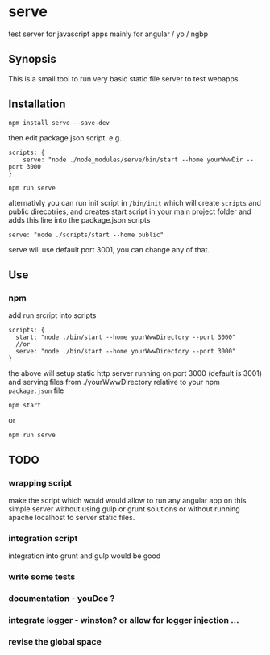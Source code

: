 # serve
test server for javascript apps mainly for angular / yo / ngbp

## Synopsis
This is a small tool to run very basic static file server to test webapps.

## Installation

	npm install serve --save-dev

then edit package.json script. e.g.

	scripts: {
		serve: "node ./node_modules/serve/bin/start --home yourWwwDir --port 3000
	}

	npm run serve

alternativly you can run init script in `/bin/init` which will create `scripts` and public direcotries, and creates start script
in your main project folder and adds this line into the package.json scripts

	serve: "node ./scripts/start --home public"

serve will use default port 3001, you can change any of that.

## Use
### npm
add run srcript into scripts

    scripts: {
      start: "node ./bin/start --home yourWwwDirectory --port 3000"
	  //or
      serve: "node ./bin/start --home yourWwwDirectory --port 3000"
    }

the above will  setup static http server running on port 3000 (default is 3001) and serving files from ./yourWwwDirectory
relative to your npm `package.json` file

	npm start

or

	npm run serve


## TODO

### wrapping script
make the script which would would allow to run any angular app on this simple server without using gulp or grunt solutions
or without running apache localhost to server static files.

### integration script
integration into grunt and gulp would be good

### write some tests

### documentation - youDoc ?

### integrate logger - winston? or allow for logger injection ...

### revise the global space
